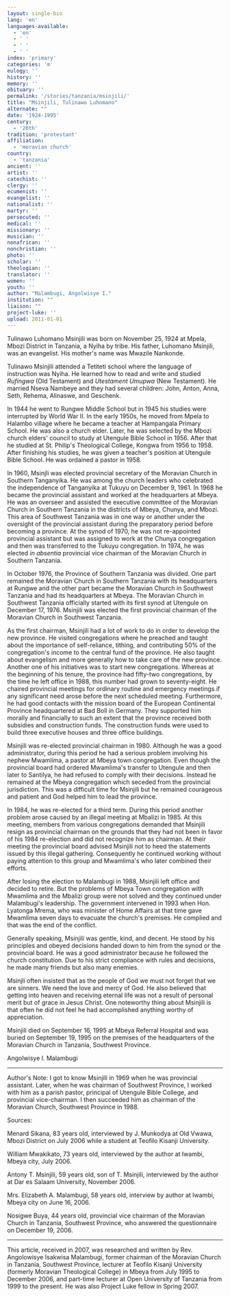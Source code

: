 ```yaml
---
layout: single-bio
lang: 'en'
languages-available:
  - 'en'
  - ' '
  - ' '
  - ' '
index: 'primary'
categories: 'm'
eulogy: ''
history: ''
memory: ''
obituary: ''
permalink: '/stories/tanzania/msinjili/'
title: "Msinjili, Tulinawo Luhomano"
alternate: ""
date: '1924-1995'
century:
  - '20th'
tradition: 'protestant'
affiliation:
  - 'moravian church'
country:
  - 'tanzania'
ancient: ''
artist: ''
catechist: ''
clergy: ''
ecumenist: ''
evangelist: ''
nationalist: ''
martyr: ''
persecuted: ''
medical: ''
missionary: ''
musician: ''
nonafrican: ''
nonchristian: ''
photo: ''
scholar: ''
theologian: ''
translator: ''
women: ''
youth: ''
author: "Malambugi, Angolwisye I."
institution: ""
liaison: ""
project-luke: ''
upload: 2011-01-01
---
```




Tulinawo Luhomano Msinjili was born on November 25, 1924 at Mpela, Mbozi District in Tanzania, a Nyiha by tribe. His father, Luhomano Msinjili, was an evangelist. His mother's name was Mwazile Nankonde.

Tulinawo Msinjili attended a Tetiteti school where the language of instruction was Nyiha. He learned how to read and write and studied *Rufingwa* (Old Testament) and *Utestament Umupwa* (New Testament).  He married Nseva Nambeye and they had several children: John, Anton, Anna, Seth, Rehema, Alinaswe, and Geschenk.

In 1944 he went to Rungwe Middle School but in 1945 his studies were interrupted by World War II. In the early 1950s, he moved from Mpela to Halambo village where he became a teacher at Hampangala Primary School. He was also a church elder. Later, he was selected by the Mbozi church elders' council to study at Utengule Bible School in 1956. After that he studied at St. Philip's Theological College, Kongwa from 1956 to 1958. After finishing his studies, he was given a teacher's position at Utengule Bible School. He was ordained a pastor in 1958.

In 1960, Msinjli was elected provincial secretary of the Moravian Church in Southern Tanganyika. He was among the church leaders who celebrated the independence of  Tanganyika at Tukuyu on December 9, 1961. In 1968 he became the provincial assistant and worked at the headquarters at Mbeya. He was an overseer and assisted the executive committee of the Moravian Church in Southern Tanzania in the districts of Mbeya, Chunya, and Mbozi. This area of Southwest Tanzania was in one way or another under the oversight of the provincial assistant during the preparatory period before becoming a province. At the synod of 1970, he was not re-appointed provincial assistant but was assigned to work at the Chunya congregation and then was transferred to the Tukuyu congregation. In 1974, he was elected *in absentia* provincial vice chairman of the Moravian Church in Southern Tanzania.

In October 1976, the Province of Southern Tanzania was divided. One part remained the Moravian Church in Southern Tanzania with its headquarters at Rungwe and the other part became the Moravian Church in Southwest Tanzania and had its headquarters at Mbeya. The Moravian Church in Southwest Tanzania officially started with its first synod at Utengule on December 17, 1976. Msinjili was elected the first provincial chairman of the Moravian Church in Southwest Tanzania.

As the first chairman, Msinjili had a lot of work to do in order to develop the new province. He visited congregations where he preached and taught about the importance of self-reliance, tithing, and contributing 50% of the congregation's income to the central fund of the province. He also taught about evangelism and more generally how to take care of the new province. Another one of his initiatives was to start new congregations. Whereas at the beginning of his tenure, the province had fifty-two congregations, by the time he left office in 1988, this number had grown to seventy-eight. He chaired provincial meetings for ordinary routine and emergency meetings if any significant need arose before the next scheduled meeting. Furthermore, he had good contacts with the mission board of the European Continental Province headquartered at Bad Boll in Germany. They supported him morally and financially to such an extent that the province received both subsidies and construction funds. The construction funds were used to build three executive houses and three office buildings.

Msinjili was re-elected provincial chairman in 1980. Although he was a good administrator, during this period he had a serious problem involving his nephew Mwamlima, a pastor at Mbeya town congregation. Even though the provincial board had ordered Mwamlima's transfer to Utengule and then later to Santilya, he had refused to comply with their decisions. Instead he remained at the Mbeya congregation which seceded from the provincial jurisdiction. This was a difficult time for Msinjili but he remained courageous and patient and God helped him to lead the province.

In 1984, he was re-elected for a third term. During this period another problem arose caused by an illegal meeting at Mbalizi in 1985. At this meeting, members from various congregations demanded that Msinjili resign as provincial chairman on the grounds that they had not been in favor of his 1984 re-election and did not recognize him as chairman. At their meeting the provincial board advised Msinjili not to heed the statements issued by this illegal gathering. Consequently he continued working without paying attention to this group and Mwamlima's who later combined their efforts.

After losing the election to Malambugi in 1988, Msinjili left office and decided to retire. But the problems of Mbeya Town congregation with Mwamlima and the Mbalizi group were not solved and they continued under Malambugi's leadership. The government intervened in 1993 when Hon. Lyatonga Mrema, who was minister of Home Affairs at that time gave Mwamlima seven days to evacuate the church's premises. He complied and that was the end of the conflict.

Generally speaking, Msinjili was gentle, kind, and decent. He stood by his principles and obeyed decisions handed down to him from the synod or the provincial board. He was a good administrator because he followed the church constitution. Due to his strict compliance with rules and decisions, he made many friends but also many enemies.

Msinjli often insisted that as the people of God we must not forget that we are sinners. We need the love and mercy of God. He also believed that getting into heaven and receiving eternal life was not a result of personal merit but of grace in Jesus Christ. One noteworthy thing about Msinjili is that often he did not feel he had accomplished anything worthy of appreciation.

Msinjili died on September 16, 1995 at  Mbeya Referral Hospital and was buried on September 19, 1995 on the premises of the headquarters of the Moravian Church in Tanzania, Southwest Province.

Angolwisye I. Malambugi

---

Author's Note: I got to know Msinjili in 1969 when he was provincial assistant. Later, when he was chairman of Southwest Province, I worked with him as a parish pastor, principal of Utengule Bible College, and provincial vice-chairman. I then succeeded him as chairman of the Moravian Church, Southwest Province in 1988.

Sources:

Menard Sikana, 83 years old, interviewed by J. Munkodya at Old Vwawa, Mbozi District on July 2006 while a student at Teofilo Kisanji University.

William Mwakikato, 73 years old, interviewed by the author at Iwambi, Mbeya city, July 2006.

Antony T. Msinjili, 59 years old, son of T. Msinjili, interviewed by the author at Dar es Salaam University, November 2006.

Mrs. Elizabeth A. Malambugi, 58 years old, interview by author at Iwambi, Mbeya city on June 16, 2006.

Nosigwe Buya, 44 years old, provincial vice chairman of the Moravian Church  in Tanzania,  Southwest Province, who answered the questionnaire on December 19, 2006.

---

This article, received in 2007, was researched and written by Rev. Angolowisye Isakwisa Malambugi, former chairman of the Moravian Church in Tanzania, Southwest Province, lecturer at Teofilo Kisanji University (formerly Moravian Theological College) in Mbeya from July 1995 to December 2006, and part-time lecturer at Open University of Tanzania from 1999 to the present. He was also Project Luke fellow in Spring 2007.